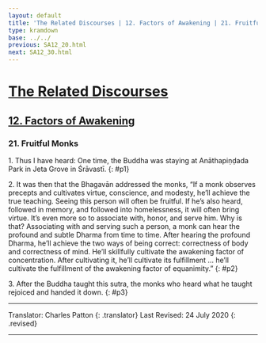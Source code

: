 ```yaml
---
layout: default
title: 'The Related Discourses | 12. Factors of Awakening | 21. Fruitful Monks'
type: kramdown
base: ../../
previous: SA12_20.html
next: SA12_30.html
---
```


# [The Related Discourses](../index.html)
## [12. Factors of Awakening](index.html)
### 21. Fruitful Monks

1\. Thus I have heard: One time, the Buddha was staying at Anāthapiṇḍada Park in Jeta Grove in Śrāvastī.
{: #p1}

2\. It was then that the Bhagavān addressed the monks, “If a monk observes precepts and cultivates virtue, conscience, and modesty, he’ll achieve the true teaching. Seeing this person will often be fruitful. If he’s also heard, followed in memory, and followed into homelessness, it will often bring virtue. It’s even more so to associate with, honor, and serve him. Why is that? Associating with and serving such a person, a monk can hear the profound and subtle Dharma from time to time. After hearing the profound Dharma, he’ll achieve the two ways of being correct: correctness of body and correctness of mind. He’ll skillfully cultivate the awakening factor of concentration. After cultivating it, he’ll cultivate its fulfillment … he’ll cultivate the fulfillment of the awakening factor of equanimity.”
{: #p2}

3\. After the Buddha taught this sutra, the monks who heard what he taught rejoiced and handed it down.
{: #p3}

---

Translator: Charles Patton
{: .translator}
Last Revised: 24 July 2020
{: .revised}

---